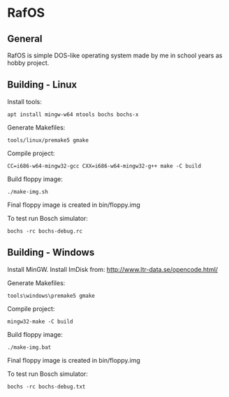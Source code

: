 RafOS
=====

General
-------
RafOS is simple DOS-like operating system made by me in school years as hobby project.

Building - Linux
----------------

Install tools:

	apt install mingw-w64 mtools bochs bochs-x

Generate Makefiles:

	tools/linux/premake5 gmake

Compile project:

	CC=i686-w64-mingw32-gcc CXX=i686-w64-mingw32-g++ make -C build

Build floppy image:

	./make-img.sh

Final floppy image is created in bin/floppy.img

To test run Bosch simulator:

	bochs -rc bochs-debug.rc

Building - Windows
------------------
Install MinGW.
Install ImDisk from: http://www.ltr-data.se/opencode.html/

Generate Makefiles:

	tools\windows\premake5 gmake

Compile project:

	mingw32-make -C build

Build floppy image:

	./make-img.bat

Final floppy image is created in bin/floppy.img

To test run Bosch simulator:

	bochs -rc bochs-debug.txt
